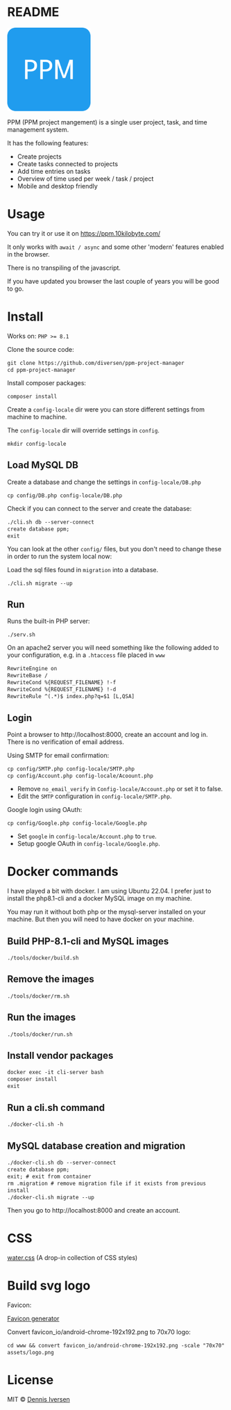 # README

![www/favicon_io/android-chrome-192x192.png](www/favicon_io/android-chrome-192x192.png)

PPM (PPM project mangement) is a single user project, task, and time management system. 

It has the following features:

- Create projects
- Create tasks connected to projects
- Add time entries on tasks
- Overview of time used per week / task / project
- Mobile and desktop friendly

# Usage

You can try it or use it on https://ppm.10kilobyte.com/

It only works with `await / async` and some other 'modern' features enabled in the browser. 

There is no transpiling of the javascript. 

If you have updated you browser the last couple of years you will be good to go. 

# Install

Works on:  `PHP >= 8.1`

Clone the source code: 

    git clone https://github.com/diversen/ppm-project-manager
    cd ppm-project-manager

Install composer packages:

    composer install

Create a `config-locale` dir were you can store different settings from machine to machine. 

The `config-locale` dir will override settings in `config`.

    mkdir config-locale

## Load MySQL DB

Create a database and change the settings in `config-locale/DB.php`

    cp config/DB.php config-locale/DB.php

Check if you can connect to the server and create the database:

    ./cli.sh db --server-connect
    create database ppm;
    exit

You can look at the other `config/` files, but you don't need to change these in order to run the system local now: 

Load the sql files found in `migration` into a database. 

    ./cli.sh migrate --up

## Run

Runs the built-in PHP server:

    ./serv.sh

On an apache2 server you will need something like the following added to your configuration, e.g. in a  `.htaccess` file placed in `www` 

    RewriteEngine on
    RewriteBase /
    RewriteCond %{REQUEST_FILENAME} !-f
    RewriteCond %{REQUEST_FILENAME} !-d
    RewriteRule ^(.*)$ index.php?q=$1 [L,QSA]

## Login

Point a browser to http://localhost:8000, create an account and log in. There is no verification of email address.

Using SMTP for email confirmation:

    cp config/SMTP.php config-locale/SMTP.php
    cp config/Account.php config-locale/Acoount.php

* Remove `no_email_verify` in `Config-locale/Account.php` or set it to false. 
* Edit the `SMTP` configuration in `config-locale/SMTP.php`. 

Google login using OAuth:

    cp config/Google.php config-locale/Google.php

* Set `google` in `config-locale/Account.php` to `true`.
* Setup google OAuth in `config-locale/Google.php`.

# Docker commands

I have played a bit with docker. I am using Ubuntu 22.04. 
I prefer just to install the php8.1-cli and a docker MySQL image on my machine.

You may run it without both php or the mysql-server installed on your machine. But
then you will need to have docker on your machine. 

## Build PHP-8.1-cli and MySQL images

    ./tools/docker/build.sh

## Remove the images
    
    ./tools/docker/rm.sh

## Run the images

    ./tools/docker/run.sh

## Install vendor packages

    docker exec -it cli-server bash
    composer install
    exit

## Run a cli.sh command

    ./docker-cli.sh -h

## MySQL database creation and migration

    ./docker-cli.sh db --server-connect
    create database ppm;
    exit; # exit from container
    rm .migration # remove migration file if it exists from previous install
    ./docker-cli.sh migrate --up

Then you go to http://localhost:8000 and create an account.

# CSS

[water.css](https://watercss.kognise.dev/) (A drop-in collection of CSS styles)

# Build svg logo

Favicon:

[Favicon generator](https://favicon.io/favicon-generator/)

Convert favicon_io/android-chrome-192x192.png to 70x70 logo:

    cd www && convert favicon_io/android-chrome-192x192.png -scale "70x70" assets/logo.png
	

# License

MIT © [Dennis Iversen](https://github.com/diversen)
